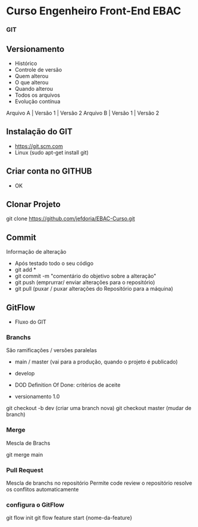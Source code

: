 # Curso Engenheiro Front-End EBAC
### GIT

## Versionamento
 - Histórico
 - Controle de versão
 - Quem alterou
 - O que alterou
 - Quando alterou
 - Todos os arquivos
 - Evolução contínua

 Arquivo A | Versão 1 | Versão 2
 Arquivo B | Versão 1 | Versão 2


 ## Instalação do GIT
 - https://git.scm.com
 - Linux (sudo apt-get install git)


 ## Criar conta no GITHUB
  - OK


## Clonar Projeto
 git clone https://github.com/jefdoria/EBAC-Curso.git 

## Commit
   Informação de alteração
  - Após testado todo o seu código
  - git add *
  - git commit -m "comentário do objetivo sobre a alteração"
  - git push (emprurrar/ enviar alterações para o repositório)
  - git pull (puxar / puxar alterações do Repositório para a máquina)

## GitFlow
 - Fluxo do GIT

### Branchs
São ramificações / versões paralelas

- main / master (vai para  a produção, quando o projeto é publicado)
- develop
-  DOD Definition Of Done: critérios de aceite 

- versionamento 1.0

git checkout -b dev (criar uma branch nova)
git checkout master (mudar de branch)


### Merge
Mescla de Brachs

git merge main

### Pull Request
Mescla de branchs no repositório
Permite code review
o repositório resolve os conflitos automaticamente

### configura o GitFlow
git flow init
git flow feature start {nome-da-feature}